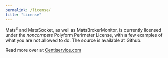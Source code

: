 ```yaml
---
permalink: /license/
title: "License"
---
```


Mats<sup>3</sup> and MatsSocket, as well as MatsBrokerMonitor, is currently licensed under the _noncompete_ Polyform
Perimeter License, with a few examples of what you are not allowed to do. The source is available at Github.

Read more over at [Centiservice.com](https://centiservice.com/license)